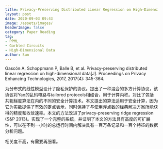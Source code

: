 ```yaml
---
title: Privacy-Preserving Distributed Linear Regression on High-Dimensional Data (Skimming)
layout: post
date: 2020-09-03 09:43
image: /assets/images/
headerImage: false
category: Paper Reading
tag:
- PPML
- Garbled Circuits
- High-Dimensional Data
author: Sun
---
```


Gascón A, Schoppmann P, Balle B, et al. Privacy-preserving distributed linear regression on high-dimensional data[J]. Proceedings on Privacy Enhancing Technologies, 2017, 2017(4): 345-364.

为分布式的线性模型设计了隐私保护的协议。提出了一种混合的多方计算协议，该协议将Yao的乱码电路与tailored protocols相结合，用于计算内积。对比了包括共轭梯度算法在内的不同的安全计算技术。本文提出的算法适用于安全计算，因为它为实数提供了有效的定点表示，同时保持了与使用浮点数的经典解决方案所能获得的精度和收敛速率。本文的方法改进了privacy-preserving ridge regression (S&P 2013)。实现了一个完整的系统，并证明了本文的方法具有高度的可扩展性，可以在不到一小时的总运行时间内解决具有一百万条记录和一百个特征的数据分析问题。

<!--more-->

相关度不高，有需要再细看。



